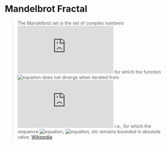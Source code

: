 # Mandelbrot Fractal
> The Mandelbrot set is the set of complex numbers ![c](https://latex.codecogs.com/svg.latex?c) for which the function ![equation](https://latex.codecogs.com/svg.latex?f_{c}(x)&space;=&space;z^{^{2}}&space;&plus;&space;c) does not diverge when iterated from ![z=0](https://latex.codecogs.com/svg.latex?z=0) i.e., for which the sequence ![equation](https://latex.codecogs.com/svg.latex?f_{c}(0)), ![equation](https://latex.codecogs.com/svg.latex?f_{c}(f_{c}(0))), etc remains bounded in absolute value. [Wikipedia](https://en.wikipedia.org/wiki/Mandelbrot_set)
